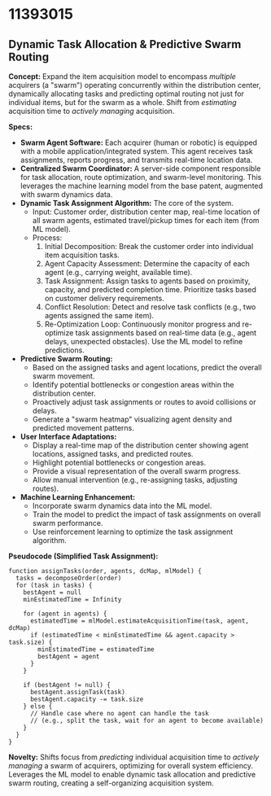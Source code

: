 # 11393015

## Dynamic Task Allocation & Predictive Swarm Routing

**Concept:** Expand the item acquisition model to encompass *multiple* acquirers (a "swarm") operating concurrently within the distribution center, dynamically allocating tasks and predicting optimal routing not just for individual items, but for the swarm as a whole. Shift from *estimating* acquisition time to *actively managing* acquisition.

**Specs:**

*   **Swarm Agent Software:** Each acquirer (human or robotic) is equipped with a mobile application/integrated system. This agent receives task assignments, reports progress, and transmits real-time location data.
*   **Centralized Swarm Coordinator:** A server-side component responsible for task allocation, route optimization, and swarm-level monitoring. This leverages the machine learning model from the base patent, augmented with swarm dynamics data.
*   **Dynamic Task Assignment Algorithm:** The core of the system.
    *   Input: Customer order, distribution center map, real-time location of all swarm agents, estimated travel/pickup times for each item (from ML model).
    *   Process:
        1.  Initial Decomposition: Break the customer order into individual item acquisition tasks.
        2.  Agent Capacity Assessment: Determine the capacity of each agent (e.g., carrying weight, available time).
        3.  Task Assignment: Assign tasks to agents based on proximity, capacity, and predicted completion time. Prioritize tasks based on customer delivery requirements.
        4.  Conflict Resolution: Detect and resolve task conflicts (e.g., two agents assigned the same item).
        5.  Re-Optimization Loop: Continuously monitor progress and re-optimize task assignments based on real-time data (e.g., agent delays, unexpected obstacles). Use the ML model to refine predictions.
*   **Predictive Swarm Routing:**
    *   Based on the assigned tasks and agent locations, predict the overall swarm movement.
    *   Identify potential bottlenecks or congestion areas within the distribution center.
    *   Proactively adjust task assignments or routes to avoid collisions or delays.
    *   Generate a "swarm heatmap" visualizing agent density and predicted movement patterns.
*   **User Interface Adaptations:**
    *   Display a real-time map of the distribution center showing agent locations, assigned tasks, and predicted routes.
    *   Highlight potential bottlenecks or congestion areas.
    *   Provide a visual representation of the overall swarm progress.
    *   Allow manual intervention (e.g., re-assigning tasks, adjusting routes).
*   **Machine Learning Enhancement:**
    *   Incorporate swarm dynamics data into the ML model.
    *   Train the model to predict the impact of task assignments on overall swarm performance.
    *   Use reinforcement learning to optimize the task assignment algorithm.

**Pseudocode (Simplified Task Assignment):**

```
function assignTasks(order, agents, dcMap, mlModel) {
  tasks = decomposeOrder(order)
  for (task in tasks) {
    bestAgent = null
    minEstimatedTime = Infinity

    for (agent in agents) {
      estimatedTime = mlModel.estimateAcquisitionTime(task, agent, dcMap)
      if (estimatedTime < minEstimatedTime && agent.capacity > task.size) {
        minEstimatedTime = estimatedTime
        bestAgent = agent
      }
    }

    if (bestAgent != null) {
      bestAgent.assignTask(task)
      bestAgent.capacity -= task.size
    } else {
      // Handle case where no agent can handle the task
      // (e.g., split the task, wait for an agent to become available)
    }
  }
}
```

**Novelty:**  Shifts focus from *predicting* individual acquisition time to *actively managing* a swarm of acquirers, optimizing for overall system efficiency. Leverages the ML model to enable dynamic task allocation and predictive swarm routing, creating a self-organizing acquisition system.